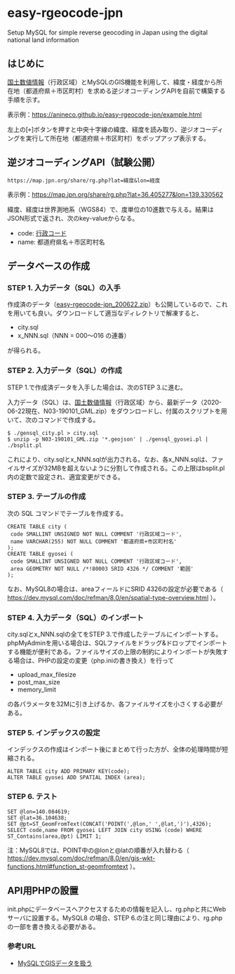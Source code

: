 # easy-rgeocode-jpn
Setup MySQL for simple reverse geocoding in Japan using the digital national land information

## はじめに
[国土数値情報](https://nlftp.mlit.go.jp/)（行政区域）とMySQLのGIS機能を利用して、緯度・経度から所在地（都道府県＋市区町村）を求める逆ジオコーディングAPIを自前で構築する手順を示す。

表示例：https://anineco.github.io/easy-rgeocode-jpn/example.html

左上の[⌖]ボタンを押すと中央十字線の緯度、経度を読み取り、逆ジオコーディングを実行して所在地（都道府県＋市区町村）をポップアップ表示する。

## 逆ジオコーディングAPI（試験公開）
```
https://map.jpn.org/share/rg.php?lat=緯度&lon=経度
```
表示例：https://map.jpn.org/share/rg.php?lat=36.405277&lon=139.330562

緯度、経度は世界測地系（WGS84）で、度単位の10進数で与える。結果はJSON形式で返され、次のkey-valueからなる。
* code: [行政コード](https://nlftp.mlit.go.jp/ksj/gml/codelist/AdminAreaCd.html)
* name: 都道府県名＋市区町村名

## データベースの作成

### STEP 1. 入力データ（SQL）の入手
作成済のデータ（[easy-rgeocode-jpn_200622.zip](https://map.jpn.org/share/easy-rgeocode-jpn_200622.zip)）も公開しているので、これを用いても良い。ダウンロードして適当なディレクトリで解凍すると、
* city.sql
* x_NNN.sql（NNN = 000〜016 の連番）

が得られる。

### STEP 2. 入力データ（SQL）の作成
STEP 1.で作成済データを入手した場合は、次のSTEP 3.に進む。

入力データ（SQL）は、[国土数値情報](https://nlftp.mlit.go.jp/)（行政区域）から、最新データ（2020-06-22現在、N03-190101_GML.zip）をダウンロードし、付属のスクリプトを用いて、次のコマンドで作成する。
```
$ ./gensql_city.pl > city.sql
$ unzip -p N03-190101_GML.zip '*.geojson' | ./gensql_gyosei.pl | ./bsplit.pl
```
これにより、city.sqlとx_NNN.sqlが出力される。なお、各x_NNN.sqlは、ファイルサイズが32MBを超えないように分割して作成される。この上限はbsplit.pl内の定数で設定され、適宜変更ができる。

### STEP 3. テーブルの作成

次の SQL コマンドでテーブルを作成する。
```
CREATE TABLE city (
 code SMALLINT UNSIGNED NOT NULL COMMENT '行政区域コード',
 name VARCHAR(255) NOT NULL COMMENT '都道府県+市区町村名'
);
CREATE TABLE gyosei (
 code SMALLINT UNSIGNED NOT NULL COMMENT '行政区域コード',
 area GEOMETRY NOT NULL /*!80003 SRID 4326 */ COMMENT '範囲'
);
```
なお、MySQL8の場合は、areaフィールドにSRID 4326の設定が必要である（
https://dev.mysql.com/doc/refman/8.0/en/spatial-type-overview.html
）。

### STEP 4. 入力データ（SQL）のインポート
city.sqlとx_NNN.sqlの全てをSTEP 3.で作成したテーブルにインポートする。phpMyAdminを用いる場合は、SQLファイルをドラッグ&ドロップでインポートする機能が便利である。ファイルサイズの上限の制約によりインポートが失敗する場合は、PHPの設定の変更（php.iniの書き換え）を行って
* upload_max_filesize
* post_max_size
* memory_limit

の各パラメータを32Mに引き上げるか、各ファイルサイズを小さくする必要がある。

### STEP 5. インデックスの設定
インデックスの作成はインポート後にまとめて行った方が、全体の処理時間が短縮される。
```
ALTER TABLE city ADD PRIMARY KEY(code);
ALTER TABLE gyosei ADD SPATIAL INDEX (area);
```

### STEP 6. テスト
```
SET @lon=140.084619;
SET @lat=36.104638;
SET @pt=ST_GeomFromText(CONCAT('POINT(',@lon,' ',@lat,')'),4326);
SELECT code,name FROM gyosei LEFT JOIN city USING (code) WHERE ST_Contains(area,@pt) LIMIT 1;
```
注：MySQL8では、POINT中の@lonと@latの順番が入れ替わる（
https://dev.mysql.com/doc/refman/8.0/en/gis-wkt-functions.html#function_st-geomfromtext
）。 

## API用PHPの設置
init.phpにデータベースへアクセスするための情報を記入し、rg.phpと共にWebサーバに設置する。MySQL8 の場合、STEP 6.の注と同じ理由により、rg.phpの一部を書き換える必要がある。

### 参考URL
* [MySQLでGISデータを扱う](https://qiita.com/onunu/items/59ef2c050b35773ced0d)
